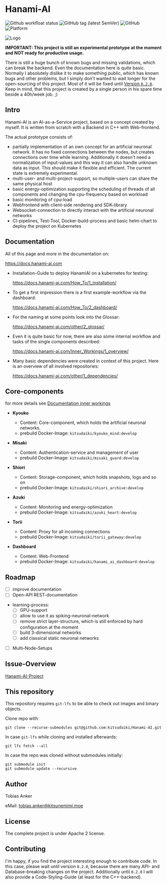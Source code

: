 # Hanami-AI

![Github workfloat status](https://img.shields.io/github/actions/workflow/status/kitsudaiki/Hanami-AI/build_test.yml?branch=develop&style=flat-square&label=build%20and%20test)
![GitHub tag (latest SemVer)](https://img.shields.io/github/v/tag/kitsudaiki/Hanami-AI?label=version&style=flat-square)
![GitHub](https://img.shields.io/github/license/kitsudaiki/Hanami-AI?style=flat-square)
![Platform](https://img.shields.io/badge/platform-Linux--x64-lightgrey?style=flat-square)

![Logo](assets/hanami-logo-with-text.png)

**IMPORTANT: This project is still an experimental prototype at the moment and NOT ready for productive usage.** 

There is still a huge bunch of known bugs and missing validations, which can break the backend. Even the documentation here is quite basic. Normally I absolutely dislike it to make something public, which has known bugs and other problems, but I simply don't wanted to wait longer for the open-sourcing of this project. Most of it will be fixed until [Version `0.2.0`](/#roadmap). Keep in mind, that this project is created by a single person in his spare time beside a 40h/week job. ;)

## Intro

Hanami-AI is an AI-as-a-Service project, based on a concept created by myself. It is written from scratch with a Backend in C++ with Web-frontend.

The actual prototype consists of:

- partially implementation of an own concept for an artificial neuronal network. It has no fixed connections between the nodes, but creates connections over time while learning. Additionally it doesn't need a normalization of input-values and this way it can also handle unknown data as input. This should make it flexible and efficient. The current state is extremely experimental.
- multi-user- and multi-project-support, so multiple-users can share the same physical host
- basic energy-optimization supporting the scheduling of threads of all components and changing the cpu-frequency based on workload
- basic monitoring of cpu-load
- Webfrontend with client-side rendering and SDK-library
- Websocket-connection to directly interact with the artificial neuronal networks
- CI-pipelines, Test-Tool, Docker-build-process and basic helm-chart to deploy the project on Kubernetes

## Documentation

All of this page and more in the documentation on: 

https://docs.hanami-ai.com

- Installation-Guide to deploy HanamiAI on a kubernetes for testing:

    https://docs.hanami-ai.com/How_To/1_installation/

- To get a first impression there is a first example-workflow via the dashboard:

    https://docs.hanami-ai.com/How_To/2_dashboard/

- For the naming at some points look into the Glossar:

    https://docs.hanami-ai.com/other/2_glossar/

- Even it is quite basic for now, there are also some internal workflow and tasks of the single components described:

    https://docs.hanami-ai.com/Inner_Workings/1_overview/

- Many basic dependencies were created in context of this project. Here is an overview of all involved repositories:

    https://docs.hanami-ai.com/other/1_dependencies/

## Core-components

for more details see [Documentation inner workings](/Inner_Workings/1_overview/)

- **Kyouko**
    - Content: Core-component, which holds the artificial neuronal networks.
    - prebuild Docker-Image: `kitsudaiki/kyouko_mind:develop`

- **Misaki**
    - Content: Authentication-service and management of user
    - prebuild Docker-Image: `kitsudaiki/misaki_guard:develop`

- **Shiori**
    - Content: Storage-component, which holds snapshots, logs and so on
    - prebuild Docker-Image: `kitsudaiki/shiori_archive:develop`

- **Azuki**
    - Content: Monitoring and energy-optimization
    - prebuild Docker-Image: `kitsudaiki/azuki_heart:develop`

- **Torii**
    - Content: Proxy for all incoming connections
    - prebuild Docker-Image: `kitsudaiki/torii_gateway:develop`

- **Dashboard**
    - Content: Web-Frontend
    - prebuild Docker-Image: `kitsudaiki/hanami_ai_dashboard:develop`

## Roadmap

- [ ] improve documentation
- [ ] Open-API REST-documentation

- learning-process:
    - [ ] GPU-support
    - [ ] allow to use it as spiking-neuronal-network
    - [ ] remove strict layer-structure, which is still enforced by hard configuration at the moment
    - [ ] build 3-dimensional networks
    - [ ] add classical static neuronal networks

- [ ] Multi-Node-Setups

## Issue-Overview

[Hanami-AI-Project](https://github.com/users/kitsudaiki/projects/9/views/4)

## This repository

This repository requires `git-lfs` to be able to check out images and binary objects.

Clone repo with:

```
git clone --recurse-submodules git@github.com:kitsudaiki/Hanami-AI.git
```

In case `git-lfs` while cloning and installed afterwards:

```
git lfs fetch --all
```

In case the repo was cloned without submodules initially:

```
git submodule init
git submodule update --recursive
```


## Author

Tobias Anker

eMail: tobias.anker@kitsunemimi.moe

## License

The complete project is under Apache 2 license.

## Contributing

I'm happy, if you find the project interesting enough to contribute code. In this case, please wait until version `0.2.0`, because there are many API- and Database-breaking changes on the project. Additionally until `0.2.0` I will also provide a Code-Styling-Guide (at least for the C++-backend).
